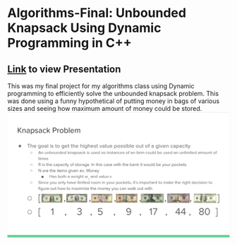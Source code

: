 # Algorithms-Final: Unbounded Knapsack Using Dynamic Programming in C++
## [Link](https://docs.google.com/presentation/d/1Uad6r8Mg3qx93fb9PYR0xMSm7EccZ4bDSTL7T7YngSA/edit?usp=sharing) to view Presentation
This was my final project for my algorithms class using Dynamic programming to efficiently solve the unbounded knapsack problem. This was done using a funny hypothetical of putting money in bags of various sizes and seeing how maximum amount of money could be stored.
![alt text](https://github.com/Afinch97/Algorithms-Final/blob/main/Knap.PNG?raw=true)
